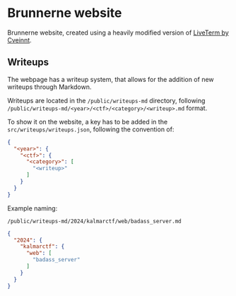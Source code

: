 # Brunnerne website

Brunnerne website, created using a heavily modified version of [LiveTerm by Cveinnt](https://github.com/Cveinnt/LiveTerm).

## Writeups

The webpage has a writeup system, that allows for the addition of new writeups through Markdown.

Writeups are located in the `/public/writeups-md` directory, following `/public/writeups-md/<year>/<ctf>/<category>/<writeup>.md` format.

To show it on the website, a key has to be added in the `src/writeups/writeups.json`, following the convention of:
```json
{
  "<year>": {
    "<ctf>": {
      "<category>": [
        "<writeup>"
      ]
    }
  }
}
```

Example naming:
```
/public/writeups-md/2024/kalmarctf/web/badass_server.md
```

```json
{
  "2024": {
    "kalmarctf": {
      "web": [
        "badass_server"
      ]
    }
  }
}
```
